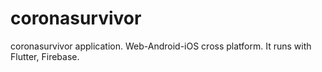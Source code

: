 # coronasurvivor
coronasurvivor application. Web-Android-iOS cross platform. It runs with Flutter, Firebase.
